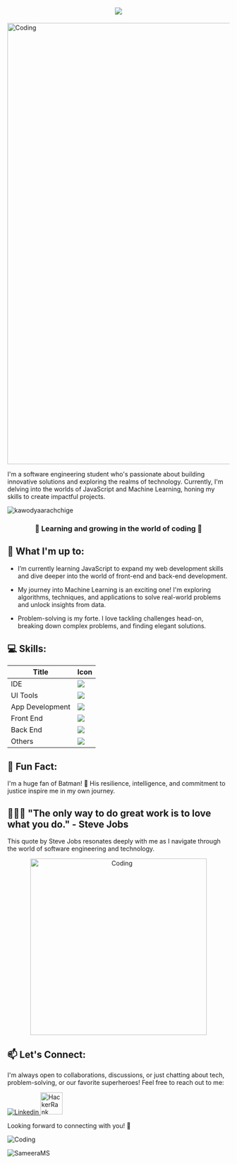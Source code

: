 <h1 align="center">
    <img src="https://readme-typing-svg.herokuapp.com/?font=Righteous&size=35&center=true&vCenter=true&width=500&height=70&duration=4000&lines=Hello+fellow+🫶+coders;I'm+ThaRu✨;+Full+Stack+Developer+💻;from+Ceylon+💖;&color=FF69B4" />
</h1>


<img align="center" alt="Coding" width="1000" src="https://imgur.com/Zq5FIwq.png">


I'm a software engineering student who's passionate about building innovative solutions and exploring the realms of technology. Currently, I'm delving into the worlds of JavaScript and Machine Learning, honing my skills to create impactful projects.
<p align="left"> <img src="https://komarev.com/ghpvc/?username=kawodyaarachchige&label=Profile%20views&color=0e75b6&style=flat" alt="kawodyaarachchige" /> </p>

<h3 align="center"> 🌚 Learning and growing in the world of coding 🌝</h3>


## 🚀 What I'm up to:

- I’m currently learning JavaScript to expand my web development skills and dive deeper into the world of front-end and back-end development.

- My journey into Machine Learning is an exciting one! I'm exploring algorithms, techniques, and applications to solve real-world problems and unlock insights from data.

- Problem-solving is my forte. I love tackling challenges head-on, breaking down complex problems, and finding elegant solutions.


## 💻 Skills:
<div align="left">

| Title           | Icon                                                                                                      |
|-----------------|-----------------------------------------------------------------------------------------------------------|
| IDE             | <img src="https://skillicons.dev/icons?i=idea"/>                                                          |
| UI Tools        | <img src="https://skillicons.dev/icons?i=figma,ps,javafx"/>                                         |
| App Development | <img src="https://skillicons.dev/icons?i=java,py,c"/>                                                     |
| Front End       | <img src="https://skillicons.dev/icons?i=html,css,js"/>                                                   |
| Back End        | <img src="https://skillicons.dev/icons?i=java,hibernate,regex,mysql"/>                                    |
| Others          | <img src="https://skillicons.dev/icons?i=github,git,autocad,maven,discord,stackoverflow,ai"/>             |

</div>


## 🦇 Fun Fact:

 I'm a huge fan of Batman! 🦇 His resilience, intelligence, and commitment to justice inspire me in my own journey.

## 👩🏻‍💻 "The only way to do great work is to love what you do." - Steve Jobs

This quote by Steve Jobs resonates deeply with me as I navigate through the world of software engineering and technology.

<p align="center"><img align="center" alt="Coding" width="400" src="https://i.pinimg.com/originals/ff/75/d6/ff75d6ba4285982c35529afc176501dc.gif"></p>

## 📫 Let's Connect:

I'm always open to collaborations, discussions, or just chatting about tech, problem-solving, or our favorite superheroes! Feel free to reach out to me:

<p align="left">
  <a href="https://www.linkedin.com/in/kawodya-arachchige-781519282/">
    <img src="https://skillicons.dev/icons?i=linkedin" alt="Linkedin"/>
    </a>
    <a href="https://www.hackerrank.com/kawodya_wa">
    <img src="https://raw.githubusercontent.com/rahuldkjain/github-profile-readme-generator/master/src/images/icons/Social/hackerrank.svg" style="width: 50px; height: 50px" 
     alt="HackerRank"/>
   </a>
</p>
  
Looking forward to connecting with you! 🚀

![Coding](https://64.media.tumblr.com/197110a10042ab07954e00a50aa070ae/tumblr_pvsao76xg51wnhmglo4_540.gif)
<p><img align="left" src="https://github-readme-stats.vercel.app/api/top-langs?username=SameeraMS&show_icons=true&locale=en&layout=compact" alt="SameeraMS" /></p>







 
  


